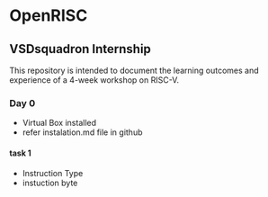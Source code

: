 # OpenRISC
## VSDsquadron Internship

This repository is intended to document the learning outcomes and experience of a 4-week workshop on RISC-V.

### Day 0
- Virtual Box installed
- refer instalation.md file in github
#### task 1
 - Instruction Type 
 - instuction byte


